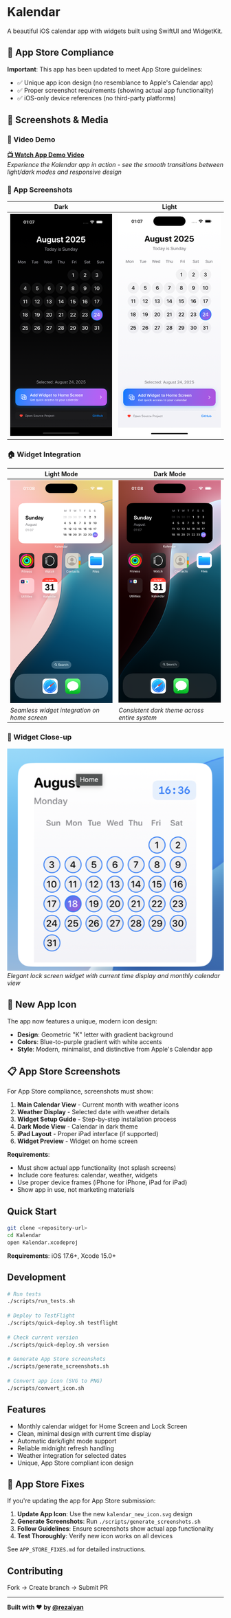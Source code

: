 # Kalendar

A beautiful iOS calendar app with widgets built using SwiftUI and WidgetKit.

## 🚨 App Store Compliance

**Important**: This app has been updated to meet App Store guidelines:
- ✅ Unique app icon design (no resemblance to Apple's Calendar app)
- ✅ Proper screenshot requirements (showing actual app functionality)
- ✅ iOS-only device references (no third-party platforms)

## 📱 Screenshots & Media

### 🎥 Video Demo
[**📺 Watch App Demo Video**](screenshots/app_demo.mp4)  
*Experience the Kalendar app in action - see the smooth transitions between light/dark modes and responsive design*

### 🌅 App Screenshots
| Dark | Light |
|----------|-----------|
| ![Light Portrait](screenshots/app_light_portrait.png) | ![Light Landscape](screenshots/app_light_landscape.png) |

### 🏠 Widget Integration
| Light Mode | Dark Mode |
|------------|-----------|
| ![Home Light](screenshots/home_screen_light.png) | ![Home Dark](screenshots/home_screen_dark.png) |
| *Seamless widget integration on home screen* | *Consistent dark theme across entire system* |

### 📅 Widget Close-up
![Widget](screenshots/widget.png)  
*Elegant lock screen widget with current time display and monthly calendar view*

## 🎨 New App Icon

The app now features a unique, modern icon design:
- **Design**: Geometric "K" letter with gradient background
- **Colors**: Blue-to-purple gradient with white accents
- **Style**: Modern, minimalist, and distinctive from Apple's Calendar app

## 📋 App Store Screenshots

For App Store compliance, screenshots must show:
1. **Main Calendar View** - Current month with weather icons
2. **Weather Display** - Selected date with weather details  
3. **Widget Setup Guide** - Step-by-step installation process
4. **Dark Mode View** - Calendar in dark theme
5. **iPad Layout** - Proper iPad interface (if supported)
6. **Widget Preview** - Widget on home screen

**Requirements**:
- Must show actual app functionality (not splash screens)
- Include core features: calendar, weather, widgets
- Use proper device frames (iPhone for iPhone, iPad for iPad)
- Show app in use, not marketing materials

## Quick Start

```bash
git clone <repository-url>
cd Kalendar
open Kalendar.xcodeproj
```

**Requirements**: iOS 17.6+, Xcode 15.0+

## Development

```bash
# Run tests
./scripts/run_tests.sh

# Deploy to TestFlight
./scripts/quick-deploy.sh testflight

# Check current version
./scripts/quick-deploy.sh version

# Generate App Store screenshots
./scripts/generate_screenshots.sh

# Convert app icon (SVG to PNG)
./scripts/convert_icon.sh
```

## Features

- Monthly calendar widget for Home Screen and Lock Screen
- Clean, minimal design with current time display
- Automatic dark/light mode support
- Reliable midnight refresh handling
- Weather integration for selected dates
- Unique, App Store compliant icon design

## 🔧 App Store Fixes

If you're updating the app for App Store submission:

1. **Update App Icon**: Use the new `kalendar_new_icon.svg` design
2. **Generate Screenshots**: Run `./scripts/generate_screenshots.sh`
3. **Follow Guidelines**: Ensure screenshots show actual app functionality
4. **Test Thoroughly**: Verify new icon works on all devices

See `APP_STORE_FIXES.md` for detailed instructions.

## Contributing

Fork → Create branch → Submit PR

---

**Built with ❤️ by [@rezaiyan](https://github.com/rezaiyan)** 
